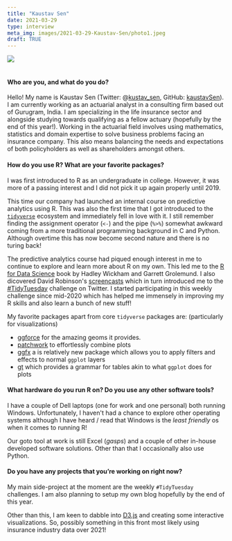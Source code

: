 ```yaml
---
title: "Kaustav Sen"
date: 2021-03-29
type: interview
meta_img: images/2021-03-29-Kaustav-Sen/photo1.jpeg
draft: TRUE
---
```


![](/images/2021-03-29-Kaustav-Sen/photo1.jpg)  
&nbsp;  
<!--more-->

#### Who are you, and what do you do?
Hello! My name is Kaustav Sen (Twitter: @[kustav_sen](https://twitter.com/kustav_sen), GitHub: [kaustavSen](https://github.com/kaustavSen/)). I am currently working as an actuarial analyst in a consulting firm based out of Gurugram, India. I am specializing in the life insurance sector and alongside studying towards qualifying as a fellow actuary (hopefully by the end of this year!). Working in the actuarial field involves using mathematics, statistics and domain expertise to solve business problems facing an insurance company. This also means balancing the needs and expectations of both policyholders as well as shareholders amongst others.  

#### How do you use R? What are your favorite packages?
I was first introduced to R as an undergraduate in college. However, it was more of a passing interest and I did not pick it up again properly until 2019. 

This time our company had launched an internal course on predictive analytics using R. This was also the first time that I got introduced to the [`tidyverse`](https://www.tidyverse.org/) ecosystem and immediately fell in love with it. I still remember finding the assignment operator (`<-`) and the pipe (`%>%`) somewhat awkward coming from a more traditional programming background in C and Python. Although overtime this has now become second nature and there is no turing back!

The predictive analytics course had piqued enough interest in me to continue to explore and learn more about R on my own. This led me to the [R for Data Science](https://r4ds.had.co.nz/) book by Hadley Wickham and Garrett Grolemund. I also dicovered David Robinson's [screencasts](https://www.youtube.com/channel/UCeiiqmVK07qhY-wvg3IZiZQ) which in turn introduced me to the [#TidyTuesday](https://github.com/rfordatascience/tidytuesday) challenge on Twitter. I started participating in this weekly challenge since mid-2020 which has helped me immensely in improving my R skills and also learn a bunch of new stuff!

My favorite packages apart from core `tidyverse` packages are: (particularly for visualizations)

* [ggforce](https://ggforce.data-imaginist.com/index.html) for the amazing geoms it provides.
* [patchwork](https://patchwork.data-imaginist.com/) to effortlessly combine plots
* [ggfx](https://github.com/thomasp85/ggfx) a is relatively new package which allows you to apply filters and effects to normal `ggplot` layers
* [gt](https://gt.rstudio.com/) which provides a grammar for tables akin to what `ggplot` does for plots

#### What hardware do you run R on? Do you use any other software tools?
I have a couple of Dell laptops (one for work and one personal) both running Windows. Unfortunately, I haven't had a chance to explore other operating systems although I have heard / read that Windows is the *least friendly* os when it comes to running R!

Our goto tool at work is still Excel (*gasps*) and a couple of other in-house developed software solutions. Other than that I occasionally also use Python.

#### Do you have any projects that you’re working on right now?
My main side-project at the moment are the weekly `#TidyTuesday` challenges. I am also planning to setup my own blog hopefully by the end of this year.

Other than this, I am keen to dabble into [D3.js](https://d3js.org/) and creating some interactive visualizations. So, possibly something in this front most likely using insurance industry data over 2021! 
